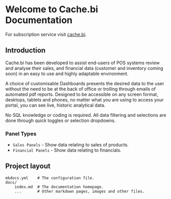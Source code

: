 # Welcome to Cache.bi Documentation

For subscription service visit [cache.bi](https://cache.bi).

## Introduction

Cache.bi has been developed to assist end-users of POS systems review and analyse their sales, 
and financial data (customer and inventory coming soon) in an easy to use and highly adaptable environment.

A choice of customisable Dashboards presents the desired data to the user without the need to be at the back of
office or trolling through emails of automated pdf reports. Designed to be accessible on any screen format, 
desktops, tablets and phones, no matter what you are using to access your portal, you can see live, historic 
analytical data.

No SQL knowledge or coding is required. All data filtering and selections are done through quick toggles 
or selection dropdowns.

### Panel Types

* `Sales Panels` - Show data relating to sales of products.
* `Financial Panels` - Show data relating to financials.

## Project layout

    mkdocs.yml    # The configuration file.
    docs/
        index.md  # The documentation homepage.
        ...       # Other markdown pages, images and other files.
